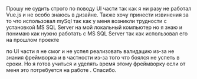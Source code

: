 Прошу не судить строго по поводу UI части так как я ни разу не работал Vue.js и не особо знаюсь в дизайне.
Также хочу принести извинения за то что использовал mySql  так как у меня возникли трудности с установкой MS SQL Server на мой локальный компьютер 
но я знаю и понимаю как нужно работать с MS SQL Server так как использовал его на прошлом проекте 

по  UI части я не смог и не успел реализовать валидацию из-за не знания фреймворка и в частности из-за того что боялся не успеть в сроки.
Но я готов учиться и уделять время этому фреймворку если от меня это потребуется на работе . 
Спасибо.

